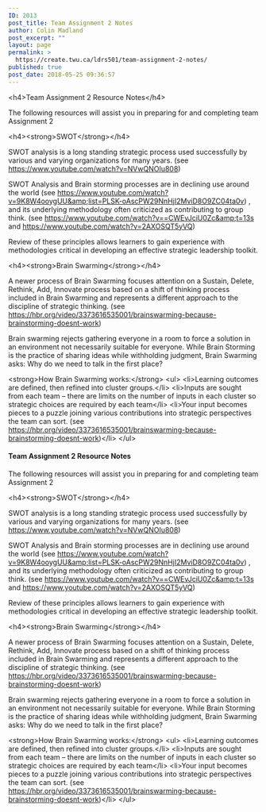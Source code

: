 ```yaml
---
ID: 2013
post_title: Team Assignment 2 Notes
author: Colin Madland
post_excerpt: ""
layout: page
permalink: >
  https://create.twu.ca/ldrs501/team-assignment-2-notes/
published: true
post_date: 2018-05-25 09:36:57
---
```

&lt;h4&gt;Team Assignment 2 Resource Notes&lt;/h4&gt;

The following resources will assist you in preparing for and completing team Assignment 2

&lt;h4&gt;&lt;strong&gt;SWOT&lt;/strong&gt;&lt;/h4&gt;

SWOT analysis is a long standing strategic process used successfully by various and varying organizations for many years. (see https://www.youtube.com/watch?v=NVwQNOIu808)

SWOT Analysis and Brain storming processes are in declining use around the world (see https://www.youtube.com/watch?v=9K8W4ooygUU&amp;list=PLSK-oAscPW29NnHjI2MviD8O9ZC04ta0v) , and its underlying methodology often criticized as contributing to group think. (see https://www.youtube.com/watch?v==CWEvJciU0Zc&amp;t=13s and https://www.youtube.com/watch?v=2AXOSQT5yVQ)

Review of these principles allows learners to gain experience with methodologies critical in developing an effective strategic leadership toolkit.

&lt;h4&gt;&lt;strong&gt;Brain Swarming&lt;/strong&gt;&lt;/h4&gt;

A newer process of Brain Swarming focuses attention on a Sustain, Delete, Rethink, Add, Innovate process based on a shift of thinking process included in Brain Swarming and represents a different approach to the discipline of strategic thinking. (see https://hbr.org/video/3373616535001/brainswarming-because-brainstorming-doesnt-work)

Brain swarming rejects gathering everyone in a room to force a solution in an environment not necessarily suitable for everyone. While Brain Storming is the practice of sharing ideas while withholding judgment, Brain Swarming asks:
Why do we need to talk in the first place?

&lt;strong&gt;How Brain Swarming works:&lt;/strong&gt;
&lt;ul&gt;
&lt;li&gt;Learning outcomes are defined, then refined into cluster groups.&lt;/li&gt;
&lt;li&gt;Inputs are sought from each team – there are limits on the number of inputs in each cluster so strategic choices are required by each team&lt;/li&gt;
&lt;li&gt;Your input becomes pieces to a puzzle joining various contributions into strategic perspectives the team can sort. (see https://hbr.org/video/3373616535001/brainswarming-because-brainstorming-doesnt-work)&lt;/li&gt;
&lt;/ul&gt;

<h4>Team Assignment 2 Resource Notes</h4>

The following resources will assist you in preparing for and completing team Assignment 2

&lt;h4&gt;&lt;strong&gt;SWOT&lt;/strong&gt;&lt;/h4&gt;

SWOT analysis is a long standing strategic process used successfully by various and varying organizations for many years. (see https://www.youtube.com/watch?v=NVwQNOIu808)

SWOT Analysis and Brain storming processes are in declining use around the world (see https://www.youtube.com/watch?v=9K8W4ooygUU&amp;list=PLSK-oAscPW29NnHjI2MviD8O9ZC04ta0v) , and its underlying methodology often criticized as contributing to group think. (see https://www.youtube.com/watch?v==CWEvJciU0Zc&amp;t=13s and https://www.youtube.com/watch?v=2AXOSQT5yVQ)

Review of these principles allows learners to gain experience with methodologies critical in developing an effective strategic leadership toolkit.

&lt;h4&gt;&lt;strong&gt;Brain Swarming&lt;/strong&gt;&lt;/h4&gt;

A newer process of Brain Swarming focuses attention on a Sustain, Delete, Rethink, Add, Innovate process based on a shift of thinking process included in Brain Swarming and represents a different approach to the discipline of strategic thinking. (see https://hbr.org/video/3373616535001/brainswarming-because-brainstorming-doesnt-work)

Brain swarming rejects gathering everyone in a room to force a solution in an environment not necessarily suitable for everyone. While Brain Storming is the practice of sharing ideas while withholding judgment, Brain Swarming asks:
Why do we need to talk in the first place?

&lt;strong&gt;How Brain Swarming works:&lt;/strong&gt;
&lt;ul&gt;
&lt;li&gt;Learning outcomes are defined, then refined into cluster groups.&lt;/li&gt;
&lt;li&gt;Inputs are sought from each team – there are limits on the number of inputs in each cluster so strategic choices are required by each team&lt;/li&gt;
&lt;li&gt;Your input becomes pieces to a puzzle joining various contributions into strategic perspectives the team can sort. (see https://hbr.org/video/3373616535001/brainswarming-because-brainstorming-doesnt-work)&lt;/li&gt;
&lt;/ul&gt;

&nbsp;